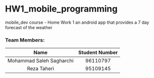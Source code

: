 # HW1_mobile_programming

mobile_dev course - Home Work 1
an android app that provides a 7 day forecast of the weather

### Team Members:
|        Name        | Student Number |
|:-----------------:|:--------------:|
|   Mohammad Saleh Sagharchi| 96110797 |
| Reza Taheri |    95109145 |
